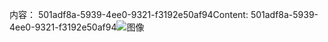 <span data-ttu-id="0264e-101">内容： 501adf8a-5939-4ee0-9321-f3192e50af94</span><span class="sxs-lookup"><span data-stu-id="0264e-101">Content: 501adf8a-5939-4ee0-9321-f3192e50af94</span></span>![图像](eaf87ce6-aceb-409e-89a3-7039ed9870a0.png)
